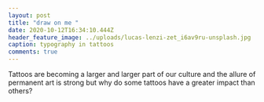```yaml
---
layout: post
title: "draw on me "
date: 2020-10-12T16:34:10.444Z
header_feature_image: ../uploads/lucas-lenzi-zet_i6av9ru-unsplash.jpg
caption: typography in tattoos
comments: true
---
```

Tattoos are becoming a larger and larger part of our culture and the allure of permanent art is strong but why do some tattoos have a greater impact than others?